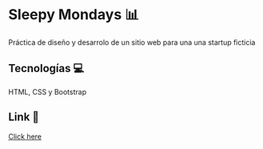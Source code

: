 # Sleepy Mondays 📊

Práctica de diseño y desarrolo de un sitio web para una una startup ficticia

## Tecnologías 💻

HTML, CSS y Bootstrap

## Link 🔗
[Click here](https://fl0rchus.github.io/sleepyMondays/)
